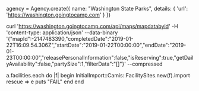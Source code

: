 agency = Agency.create({
  name: "Washington State Parks",
  details: {
    'url': 'https://washington.goingtocamp.com'
  }
})


curl 'https://washington.goingtocamp.com/api/maps/mapdatabyid' -H 'content-type: application/json' --data-binary '{"mapId":-2147483390,"completedDate":"2019-01-22T16:09:54.306Z","startDate":"2019-01-22T00:00:00","endDate":"2019-01-23T00:00:00","releasePersonalInformation":false,"isReserving":true,"getDailyAvailability":false,"partySize":1,"filterData":"[]"}' --compressed

a.facilities.each do |f|
  begin
    InitialImport::Camis::FacilitySites.new(f).import
  rescue => e
    puts "FAIL"
  end
end
